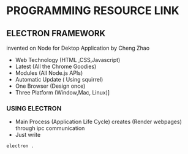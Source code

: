 # PROGRAMMING RESOURCE LINK
## ELECTRON FRAMEWORK 
invented on Node for Dektop Application by Cheng Zhao
* Web Technology (HTML ,CSS,Javascript)
* Latest (All the Chrome Goodies)
* Modules (All Node.js APIs)
* Automatic Update ( Using squirrel)
* One Browser (Design once)
* Three Platform (Window,Mac, Linux)]
### USING ELECTRON 
* Main Process (Application Life Cycle) creates (Render webpages) through ipc communication
* Just write 
``` npm install -g electron-prebuilt
electron .
```
  
